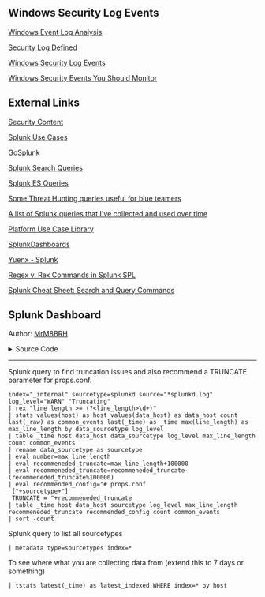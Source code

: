 ## Windows Security Log Events
[Windows Event Log Analysis](https://cybersecuritynews.com/windows-event-log-analysis/)

[Security Log Defined](https://system32.eventsentry.com/)

[Windows Security Log Events](https://www.ultimatewindowssecurity.com/securitylog/encyclopedia/default.aspx)

[Windows Security Events You Should Monitor](https://medium.com/@alizourob4/windows-security-events-you-should-monitor-eebb7a034bbf)

## External Links

[Security Content](https://research.splunk.com/tags/)

[Splunk Use Cases](https://0xcybery.github.io/blog/Splunk+Use+Cases)

[GoSplunk](https://gosplunk.com/)

[Splunk Search Queries](https://github.com/secnnet/Splunk-Search-Queries)

[Splunk ES Queries](https://github.com/shauntdergrigorian/splunkqueries)

[Some Threat Hunting queries useful for blue teamers](https://github.com/BankSecurity/Threat_Hunting)

[A list of Splunk queries that I've collected and used over time](https://github.com/shauntdergrigorian/splunkqueries)

[Platform Use Case Library](https://lantern.splunk.com/Splunk_Platform/Use_Cases)

[SplunkDashboards](https://github.com/Truvis/SplunkDashboards)

[Yuenx - Splunk](https://www.yuenx.com/?s=splunk)

[Regex v. Rex Commands in Splunk SPL](https://www.tekstream.com/blog/regex-v-rex-commands-in-splunk-spl/)

[Splunk Cheat Sheet: Search and Query Commands](https://www.stationx.net/splunk-cheat-sheet/)

## Splunk Dashboard
Author: [MrM8BRH](https://github.com/MrM8BRH)

<details>
 
 <summary>Source Code</summary>
 
```
<form version="1.1" theme="dark">
  <label>Splunk Dashboard</label>
  <fieldset submitButton="true" autoRun="true">
    <input type="time" token="field1">
      <label></label>
      <default>
        <earliest>-24h@h</earliest>
        <latest>now</latest>
      </default>
    </input>
  </fieldset>
  <row>
    <panel>
      <table>
        <title>Metadata information for hosts across all indexes.</title>
        <search>
          <query>| metadata type=hosts index=*
| eval firstTime=strftime(firstTime, "%Y-%m-%d %H:%M:%S"), lastTime=strftime(lastTime, "%Y-%m-%d %H:%M:%S"), recentTime=strftime(recentTime, "%Y-%m-%d %H:%M:%S")</query>
          <earliest>-24h@h</earliest>
          <latest>now</latest>
        </search>
        <option name="drilldown">none</option>
      </table>
    </panel>
  </row>
  <row>
    <panel>
      <table>
        <title>List of Login Attempts to Splunk</title>
        <search>
          <query>index=_audit tag=authentication | stats count by user, info | sort - info</query>
          <earliest>$field1.earliest$</earliest>
          <latest>$field1.latest$</latest>
        </search>
        <option name="drilldown">none</option>
        <option name="refresh.display">progressbar</option>
      </table>
    </panel>
    <panel>
      <table>
        <title>List of Forwarders Installed</title>
        <search>
          <query>index="_internal" sourcetype=splunkd group=tcpin_connections NOT eventType=* 
| eval Hostname=if(isnull(hostname), sourceHost,hostname),version=if(isnull(version),"pre 4.2",version),architecture=if(isnull(arch),"n/a",arch) 
| stats count by Hostname version architecture 
| sort + version</query>
          <earliest>$field1.earliest$</earliest>
          <latest>$field1.latest$</latest>
        </search>
        <option name="drilldown">none</option>
        <option name="refresh.display">progressbar</option>
      </table>
    </panel>
  </row>
  <row>
    <panel>
      <chart>
        <title>Splunk users search activity</title>
        <search>
          <query>index=_audit splunk_server=local action=search (id=* OR search_id=*) 
| eval search_id = if(isnull(search_id), id, search_id) 
| replace '*' with * in search_id 
| rex "search='search\s(?&lt;search&gt;.*?)',\sautojoin" 
| search search_id!=scheduler_* 
| convert num(total_run_time) 
| eval user = if(user="n/a", null(), user) 
| stats min(_time) as _time first(user) as user max(total_run_time) as total_run_time first(search) as search by search_id 
| search search!=*_internal* search!=*_audit* 
| chart sum(total_run_time) as "Total search time" count as "Search count" max(_time) as "Last use" by user 
| fieldformat "Last use" = strftime('Last use', "%F %T.%Q")</query>
          <earliest>$field1.earliest$</earliest>
          <latest>$field1.latest$</latest>
        </search>
        <option name="charting.chart">pie</option>
        <option name="charting.drilldown">none</option>
      </chart>
    </panel>
    <panel>
      <chart>
        <title>Display disk space utilized by each app in splunk</title>
        <search>
          <query>index=_internal metrics kb group=per_sourcetype_thruput | eval sizeMB =
round(kb/1024,2)| stats sum(sizeMB) by series | sort -sum(sizeMB) | rename sum(sizeMB)
AS "Size on Disk (MB)"</query>
          <earliest>$field1.earliest$</earliest>
          <latest>$field1.latest$</latest>
        </search>
        <option name="charting.chart">pie</option>
        <option name="charting.drilldown">none</option>
        <option name="refresh.display">progressbar</option>
      </chart>
    </panel>
  </row>
  <row>
    <panel>
      <chart>
        <title>License usage by index</title>
        <search>
          <query>index=_internal source=*license_usage.log type="Usage" splunk_server=*
| eval Date=strftime(_time, "%Y/%m/%d")
| eventstats sum(b) as volume by idx, Date
| eval GB=round(volume/1024/1024/1024, 5) 
| chart first(GB) AS volume by idx | rename idx as index</query>
          <earliest>$field1.earliest$</earliest>
          <latest>$field1.latest$</latest>
        </search>
        <option name="charting.chart">column</option>
        <option name="charting.drilldown">none</option>
        <option name="refresh.display">progressbar</option>
      </chart>
    </panel>
    <panel>
      <chart>
        <title>DBSizeGB per Index</title>
        <search>
          <query>| rest /services/data/indexes 
| eval currentDBSizeGB = round(sum(currentDBSizeMB)/1024, 2) 
| stats sum(currentDBSizeGB) as totalDBSizeGB by title, splunk_server</query>
          <earliest>$field1.earliest$</earliest>
          <latest>$field1.latest$</latest>
        </search>
        <option name="charting.chart">column</option>
        <option name="charting.drilldown">none</option>
      </chart>
    </panel>
  </row>
  <row>
    <panel>
      <table>
        <title>Search History</title>
        <search>
          <query>index=_audit action=search sourcetype=audittrail search_id=* NOT (user=splunk-system-user) search!="'typeahead*"
| rex "search\=\'(search|\s+)\s(?P&lt;search&gt;[\n\S\s]+?(?=\'))"
| rex field=search "sourcetype\s*=\s*\"*(?&lt;SourcetypeUsed&gt;[^\s\"]+)" 
| rex field=search "index\s*=\s*\"*(?&lt;IndexUsed&gt;[^\s\"]+)"
| stats latest(_time) as Latest by user search SourcetypeUsed IndexUsed
| convert ctime(Latest)</query>
          <earliest>$field1.earliest$</earliest>
          <latest>$field1.latest$</latest>
        </search>
        <option name="drilldown">none</option>
        <option name="refresh.display">progressbar</option>
      </table>
    </panel>
  </row>
  <row>
    <panel>
      <table>
        <title>Splunk errors in last 24 hours</title>
        <search>
          <query>index=_internal " error " NOT debug source=*splunkd.log*</query>
          <earliest>$field1.earliest$</earliest>
          <latest>$field1.latest$</latest>
        </search>
        <option name="drilldown">none</option>
        <option name="refresh.display">progressbar</option>
      </table>
    </panel>
  </row>
  <row>
    <panel>
      <table>
        <title>Search Peer Not Responding</title>
        <search>
          <query>| rest splunk_server=local /services/search/distributed/peers/
| where status!="Up" AND disabled=0
| fields peerName, status
| rename peerName as Instance, status as Status</query>
          <earliest>-24h@h</earliest>
          <latest>now</latest>
        </search>
        <option name="drilldown">none</option>
        <option name="refresh.display">progressbar</option>
      </table>
    </panel>
  </row>
  <row>
    <panel>
      <table>
        <title>Find out all successful splunk configuration changes by user</title>
        <search>
          <query>index=_audit action=edit* info=granted operation!="list" host=* object=*
| transaction action user operation host maxspan=30s
| stats values(action) as action values(object) as modified_object by
_time,operation,user,host
| rename user as modified_by
| table _time action modified_object modified_by</query>
          <earliest>-24h@h</earliest>
          <latest>now</latest>
        </search>
        <option name="drilldown">none</option>
        <option name="refresh.display">progressbar</option>
      </table>
    </panel>
  </row>
  <row>
    <panel>
      <table>
        <title>Version of all apps and add-ons installed on Splunk</title>
        <search>
          <query>| rest /services/apps/local | search disabled=0 core=0|dedup label | table label version</query>
          <earliest>$field1.earliest$</earliest>
          <latest>$field1.latest$</latest>
        </search>
        <option name="drilldown">none</option>
      </table>
    </panel>
  </row>
</form>
```
</details>

---

Splunk query to find truncation issues and also recommend a TRUNCATE parameter for props.conf.
```
index="_internal" sourcetype=splunkd source="*splunkd.log" log_level="WARN" "Truncating" 
| rex "line length >= (?<line_length>\d+)" 
| stats values(host) as host values(data_host) as data_host count last(_raw) as common_events last(_time) as _time max(line_length) as max_line_length by data_sourcetype log_level 
| table _time host data_host data_sourcetype log_level max_line_length count common_events 
| rename data_sourcetype as sourcetype 
| eval number=max_line_length 
| eval recommeneded_truncate=max_line_length+100000 
| eval recommeneded_truncate=recommeneded_truncate-(recommeneded_truncate%100000) 
| eval recommended_config="# props.conf
 ["+sourcetype+"]
 TRUNCATE = "+recommeneded_truncate 
| table _time host data_host sourcetype log_level max_line_length recommeneded_truncate recommended_config count common_events 
| sort -count
```

Splunk query to list all sourcetypes
```
| metadata type=sourcetypes index=*
```

To see where what you are collecting data from (extend this to 7 days or something)
```
| tstats latest(_time) as latest_indexed WHERE index=* by host
```
